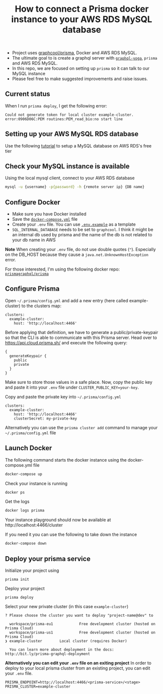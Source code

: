 <h1 align="center"><strong>How to connect a Prisma docker instance to your AWS RDS MySQL database</strong></h1>

<br />

- Project uses [graphcool/prisma](https://github.com/graphcool/prisma), Docker and AWS RDS MySQL.
- The ultimate goal to is create a graphql server with [`graphql-yoga`](https://github.com/graphcool/graphql-yoga), `prisma` and AWS RDS MySQL.
- In this repo, we are focused on setting up `prisma` so it can talk to our MySQL instance
- Please feel free to make suggested improvements and raise issues.

## Current status

When I run `prisma deploy`, I get the following error:

```
Could not generate token for local cluster example-cluster. error:0906D06C:PEM routines:PEM_read_bio:no start line
```

## Setting up your AWS MySQL RDS database

Use the following [tutorial](https://gist.github.com/marktani/8631cb9c63d0973bcdd8bff19d6162c2) to setup a MySQL database on AWS RDS's free tier

## Check your MySQL instance is available

Using the local mysql client, connect to your AWS RDS database

```sh
mysql -u {username} -p{password} -h {remote server ip} {DB name}
```

## Configure Docker

- Make sure you have Docker installed
- Save the [`docker-compose.yml`](./docker-compose.yml) file
- Create your `.env` file. You can use [`.env.example`](./.env.example) as a template
- `SQL_INTERNAL_DATABASE` needs to be set to `graphcool`. I think it might be an internal db used by prisma and the name of the db is not related to your db name in AWS

**Note** When creating your `.env` file, do not use double quotes (`"`). Especially on the DB_HOST because they cause a `java.net.UnknownHostException` error.

For those interested, I'm using the following docker repo: [`prismagraphql/prisma`](https://hub.docker.com/r/prismagraphql/prisma/)

## Configure Prisma

Open `~/.prisma/config.yml` and add a new entry (here called example-cluster) to the clusters map:

```
clusters:
  example-cluster:
    host: 'http://localhost:4466'
```

Before applying that definition, we have to generate a public/private-keypair so that the CLI is able to communicate with this Prisma server. Head over to https://api.cloud.prisma.sh/ and execute the following query:

```
{
  generateKeypair {
    public
    private
  }
}
```

Make sure to store those values in a safe place. Now, copy the public key and paste it into your `.env` file under `CLUSTER_PUBLIC_KEY=your-key`.

Copy and paste the private key into `~/.prisma/config.yml` 

```
clusters:
  example-cluster:
    host: 'http://localhost:4466'
    clusterSecret: my-private-key
```

Alternatively you can use the `prisma cluster add` command to manage your `~/.prisma/config.yml` file

## Launch Docker

The following command starts the docker instance using the docker-compose.yml file

```sh
docker-compose up 
```

Check your instance is running
```sh
docker ps
```

Get the logs
```sh
docker logs prisma
```

Your instance playground should now be available at http://localhost:4466/cluster

If you need it you can use the following to take down the instance
```sh
docker-compose down
```

## Deploy your prisma service

Initialize your project using

```
prisma init
```

Deploy your project

```
prisma deploy
```

Select your new private cluster (in this case `example-cluster`)

```
? Please choose the cluster you want to deploy "project-name@dev" to 

  workspace/prisma-eu1            Free development cluster (hosted on Prisma Cloud) 
  workspace/prisma-us1            Free development cluster (hosted on Prisma Cloud) 
❯ example-cluster        Local cluster (requires Docker) 
                       
  You can learn more about deployment in the docs: http://bit.ly/prisma-graphql-deployment
```

**Alternatively you can edit your `.env` file on an exiting project**
In order to deploy to your local prisma cluster from an existing project, you can edit your `.env` file. 

```
PRISMA_ENDPOINT=http://localhost:4466/<prisma-service>/<stage>
PRISMA_CLUSTER=example-cluster
```
